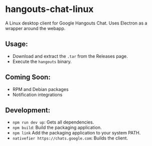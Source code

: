 # hangouts-chat-linux

A Linux desktop client for Google Hangouts Chat. Uses Electron as a wrapper around the webapp. 

## Usage:

 - Download and extract the `.tar` from the Releases page. 
 - Execute the `hangouts` binary. 
 
## Coming Soon:

 - RPM and Debian packages
 - Notification integrations
 
## Development:
 - `npm run dev up`: Gets all dependencies.
 - `npm build`: Build the packaging application. 
 - `npm link` Add the packaging application to your system PATH.
 - `nativefier https://chats.google.com`: Builds the client. 

